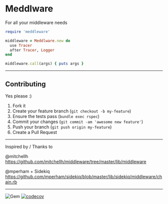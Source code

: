 Meddlware
======
For all your middleware needs

```ruby
require 'meddleware'

middleware = Meddlware.new do
  use Tracer
  after Tracer, Logger
end

middleware.call(args) { puts args }

```

----
## Contributing

Yes please  :)

1. Fork it
1. Create your feature branch (`git checkout -b my-feature`)
1. Ensure the tests pass (`bundle exec rspec`)
1. Commit your changes (`git commit -am 'awesome new feature'`)
1. Push your branch (`git push origin my-feature`)
1. Create a Pull Request


----
Inspired by / Thanks to

@mitchellh
https://github.com/mitchellh/middleware/tree/master/lib/middleware

@mperham + Sidekiq
https://github.com/mperham/sidekiq/blob/master/lib/sidekiq/middleware/chain.rb


----
![Gem](https://img.shields.io/gem/dt/meddlware?style=plastic)
[![codecov](https://codecov.io/gh/dpep/meddlware_rb/branch/master/graph/badge.svg?token=1L7OD80182)](https://codecov.io/gh/dpep/meddlware_rb)
